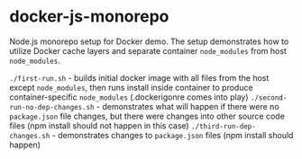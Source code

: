 # docker-js-monorepo

Node.js monorepo setup for Docker demo. The setup demonstrates how to utilize Docker cache layers and separate container `node_modules` from host `node_modules`.

`./first-run.sh` - builds initial docker image with all files from the host except `node_modules`, then runs install inside container to produce container-specific `node_modules` (.dockerigonre comes into play)
`./second-run-no-dep-changes.sh` - demonstrates what will happen if there were no `package.json` file changes, but there were changes into other source code files (npm install should not happen in this case)
`./third-run-dep-changes.sh` - demonstrates changes to `package.json` files (npm install should happen)
